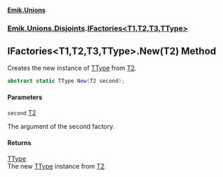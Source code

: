 #### [Emik.Unions](index.md 'index')
### [Emik.Unions.Disjoints](Emik.Unions.Disjoints.md 'Emik.Unions.Disjoints').[IFactories&lt;T1,T2,T3,TType&gt;](IFactories{T1,T2,T3,TType}.md 'Emik.Unions.Disjoints.IFactories<T1,T2,T3,TType>')

## IFactories<T1,T2,T3,TType>.New(T2) Method

Creates the new instance of [TType](IFactories{T1,T2,T3,TType}.md#Emik.Unions.Disjoints.IFactories_T1,T2,T3,TType_.TType 'Emik.Unions.Disjoints.IFactories<T1,T2,T3,TType>.TType') from [T2](IFactories{T1,T2,T3,TType}.md#Emik.Unions.Disjoints.IFactories_T1,T2,T3,TType_.T2 'Emik.Unions.Disjoints.IFactories<T1,T2,T3,TType>.T2').

```csharp
abstract static TType New(T2 second);
```
#### Parameters

<a name='Emik.Unions.Disjoints.IFactories_T1,T2,T3,TType_.New(T2).second'></a>

`second` [T2](IFactories{T1,T2,T3,TType}.md#Emik.Unions.Disjoints.IFactories_T1,T2,T3,TType_.T2 'Emik.Unions.Disjoints.IFactories<T1,T2,T3,TType>.T2')

The argument of the second factory.

#### Returns
[TType](IFactories{T1,T2,T3,TType}.md#Emik.Unions.Disjoints.IFactories_T1,T2,T3,TType_.TType 'Emik.Unions.Disjoints.IFactories<T1,T2,T3,TType>.TType')  
The new [TType](IFactories{T1,T2,T3,TType}.md#Emik.Unions.Disjoints.IFactories_T1,T2,T3,TType_.TType 'Emik.Unions.Disjoints.IFactories<T1,T2,T3,TType>.TType') instance from [T2](IFactories{T1,T2,T3,TType}.md#Emik.Unions.Disjoints.IFactories_T1,T2,T3,TType_.T2 'Emik.Unions.Disjoints.IFactories<T1,T2,T3,TType>.T2').